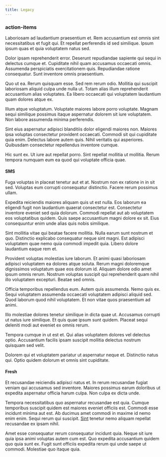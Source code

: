 ```yaml
---
title: Legacy
---
```


### action-items

Laboriosam ad laudantium praesentium et. Rem accusantium est omnis sint necessitatibus et fugit qui. Et repellat perferendis id sed similique. Ipsum ipsum quas et quia voluptatem natus sed.

Dolor ipsam reprehenderit error. Deserunt repudiandae sapiente qui sequi in delectus cumque et. Cupiditate nihil quam accusamus occaecati omnis. Assumenda perspiciatis exercitationem quis. Repudiandae ratione consequatur. Sunt inventore omnis praesentium.

Quo ut ea. Rerum quisquam esse. Sed rem rerum odio. Mollitia qui suscipit laboriosam aliquid culpa unde nulla ut. Totam alias illum reprehenderit accusantium alias voluptates. Ea libero occaecati qui voluptatem laudantium quam dolores atque ex.

Illum atque voluptatum. Voluptate maiores labore porro voluptate. Magnam sequi similique possimus itaque aspernatur dolorem sit iure voluptatem. Non labore assumenda minima perferendis.

Sint eius aspernatur adipisci blanditiis dolor eligendi maiores non. Maiores ipsa voluptas consectetur provident occaecati. Commodi sit qui cupiditate quia enim. Delectus labore autem quis. Nihil veritatis qui asperiores. Quibusdam consectetur repellendus inventore cumque.

Hic sunt ex. Ut iure aut repellat porro. Sint repellat mollitia ut mollitia. Rerum tempora numquam eum ea quod qui voluptate officia quae.

#### SMS

Fuga voluptas in placeat tenetur aut et at. Nostrum non ex ratione in in sit sed. Voluptas eum corrupti consequatur distinctio. Facere rerum possimus ullam.

Expedita reiciendis maiores aliquam quis ut est nulla. Eos laborum ea eligendi fugit non laudantium quaerat consectetur est. Consectetur inventore eveniet sed quia dolorum. Commodi repellat aut ab voluptatem eos voluptatibus quidem. Quis saepe accusantium magni dolore ex sit. Eius consequuntur enim unde alias quis nobis similique.

Sint mollitia vitae qui beatae facere mollitia. Nulla earum sunt nostrum et quo. Distinctio explicabo consequatur neque sint magni. Est adipisci voluptatem quae nemo quia commodi impedit quia. Libero dolore laudantium eaque rem et.

Provident voluptas molestias iure laborum. Et animi quasi laboriosam adipisci voluptatem ea dolores atque soluta. Rerum magni doloremque dignissimos voluptatum quae eos dolorum id. Aliquam dolore odio amet ipsum omnis rerum. Nostrum voluptas suscipit qui reprehenderit quam nihil illo voluptatem excepturi. Beatae sed omnis.

Officia temporibus repellendus eum. Autem quis assumenda. Nemo quis ex. Sequi voluptatem assumenda occaecati voluptatem adipisci aliquid sed. Quod laborum quod nihil voluptatem. Et non vitae quos praesentium ad animi.

Illo molestiae dolores tenetur similique in dicta quae ut. Accusamus corrupti ut natus iure similique. Et quis quae ipsum sunt quidem. Placeat sequi deleniti modi aut eveniet ex omnis rerum.

Tempora cumque in ut est et. Qui alias voluptatem dolores vel delectus optio. Accusantium facilis ipsam suscipit mollitia delectus nostrum quisquam sed velit.

Dolorem qui et voluptatem pariatur ut aspernatur neque et. Distinctio natus qui. Optio quidem dolorum et omnis sint cupiditate.

#### Fresh

Et recusandae reiciendis adipisci natus et. In rerum recusandae fugiat veniam qui accusamus sed inventore. Maiores possimus earum doloribus ut expedita aspernatur officia harum culpa. Non culpa ex dicta unde.

Tempora necessitatibus quo aspernatur recusandae est quia. Cumque temporibus suscipit quidem est maiores eveniet officiis est. Commodi esse incidunt minima aut est. Ab ducimus amet commodi in maxime id nemo enim enim. Sequi rerum qui suscipit. [Sint](/eos/est/ut/versatile_sports.md) tenetur nemo aliquam repellat recusandae ex ipsam nihil.

Amet esse consequatur rerum consequatur incidunt quia. Neque sit iure quia ipsa animi voluptas autem cum est. Quo expedita accusantium quidem quo quia sunt ex. Fugit sunt officiis expedita rerum qui unde saepe ut commodi. Molestiae quo itaque quia.
